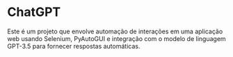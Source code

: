 # ChatGPT
Este é um projeto que envolve automação de interações em uma aplicação web usando Selenium, PyAutoGUI e integração com o modelo de linguagem GPT-3.5 para fornecer respostas automáticas.
